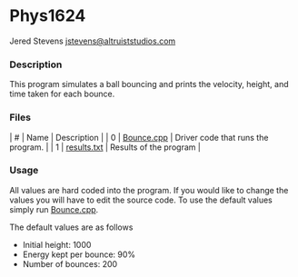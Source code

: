 # Phys1624
Jered Stevens
jstevens@altruiststudios.com

### Description
This program simulates a ball bouncing and prints the velocity,
height, and time taken for each bounce.

### Files
| # | Name | Description |
| 0 | [Bounce.cpp](/Bounce.cpp) | Driver code that runs the program. |
| 1 | [results.txt](/results.txt) | Results of the program |

### Usage
All values are hard coded into the program. If you would like to change the values you will have to edit the source code.
To use the default values simply run [Bounce.cpp](/Bounce.cpp).

The default values are as follows
- Initial height: 1000
- Energy kept per bounce: 90%
- Number of bounces: 200
